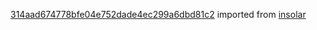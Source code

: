 [314aad674778bfe04e752dade4ec299a6dbd81c2](https://github.com/insolar/insolar/commit/314aad674778bfe04e752dade4ec299a6dbd81c2) imported from [insolar](https://github.com/insolar/insolar)
